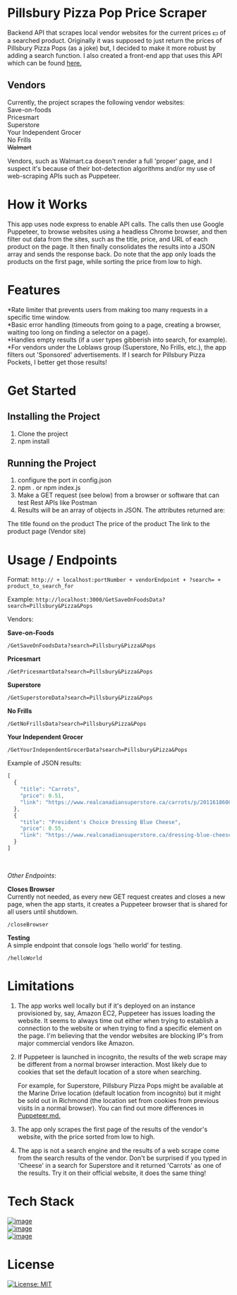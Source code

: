 # Pillsbury Pizza Pop Price Scraper
Backend API that scrapes local vendor websites for the current prices 💵 of a searched product.  Originally it was supposed to just return the prices of Pillsbury Pizza Pops (as a joke) but, I decided to make it more robust by adding a search function.  I also created a front-end app that uses this API which can be found [here.](https://github.com/robertshum/Pizza-Pop-Price-React)

## Vendors
Currently, the project scrapes the following vendor websites:\
Save-on-foods\
Pricesmart\
Superstore\
Your Independent Grocer\
No Frills\
~~Walmart~~

Vendors, such as Walmart.ca doesn't render a full 'proper' page, and I suspect it's because of their bot-detection algorithms and/or my use of web-scraping APIs such as Puppeteer.

# How it Works

This app uses node express to enable API calls.  The calls then use Google Puppeteer, to browse websites using a headless Chrome browser, and then filter out data from the sites, such as the title, price, and URL of each product on the page.  It then finally consolidates the results into a JSON array and sends the response back.  Do note that the app only loads the products on the first page, while sorting the price from low to high.

# Features

*Rate limiter that prevents users from making too many requests in a specific time window.\
*Basic error handling (timeouts from going to a page, creating a browser, waiting too long on finding a selector on a page).\
*Handles empty results (if a user types gibberish into search, for example).\
*For vendors under the Loblaws group (Superstore, No Frills, etc.), the app filters out 'Sponsored' advertisements.  If I search for Pillsbury Pizza Pockets, I better get those results!

# Get Started

## Installing the Project

1. Clone the project
2. npm install

## Running the Project

1. configure the port in config.json
2. npm . or npm index.js
3. Make a GET request (see below) from a browser or software that can test Rest APIs like Postman
4. Results will be an array of objects in JSON.  The attributes returned are:

The title found on the product
The price of the product
The link to the product page (Vendor site)



# Usage / Endpoints

Format:
`http:// + localhost:portNumber + vendorEndpoint + ?search= + product_to_search_for`

Example:
`http://localhost:3000/GetSaveOnFoodsData?search=Pillsbury&Pizza&Pops`

Vendors:

**Save-on-Foods**
```
/GetSaveOnFoodsData?search=Pillsbury&Pizza&Pops
```
**Pricesmart**
```
/GetPricesmartData?search=Pillsbury&Pizza&Pops
```

**Superstore**
```
/GetSuperstoreData?search=Pillsbury&Pizza&Pops
```

**No Frills**
```
/GetNoFrillsData?search=Pillsbury&Pizza&Pops
```

**Your Independent Grocer**
```
/GetYourIndependentGrocerData?search=Pillsbury&Pizza&Pops
```

Example of JSON results:
```js
[
  {
    "title": "Carrots",
    "price": 0.51,
    "link": "https://www.realcanadiansuperstore.ca/carrots/p/20116186001_KG"
  },
  {
    "title": "President's Choice Dressing Blue Cheese",
    "price": 0.55,
    "link": "https://www.realcanadiansuperstore.ca/dressing-blue-cheese/p/21206954_EA"
  }
]
```
<br />

_Other Endpoints_:

**Closes Browser**\
Currently not needed, as every new GET request creates and closes a new page, when the app starts, it creates a Puppeteer browser that is shared for all users until shutdown.
```
/closeBrowser
```

**Testing**\
A simple endpoint that console logs 'hello world' for testing.
```
/helloWorld
```

# Limitations

1. The app works well locally but if it's deployed on an instance provisioned by, say, Amazon EC2, Puppeteer has issues loading the website.  It seems to always time out either when trying to establish a connection to the website or when trying to find a specific element on the page.  I'm believing that the vendor websites are blocking IP's from major commercial vendors like Amazon.

2. If Puppeteer is launched in incognito, the results of the web scrape may be different from a normal browser interaction.  Most likely due to cookies that set the default location of a store when searching.  

	For example, for Superstore, Pillsbury Pizza Pops might be available at the Marine Drive location (default location from incognito) but it might be sold out in Richmond (the location set from cookies from previous visits in a normal browser).  You can find out more differences in [Puppeteer.md.](https://github.com/robertshum/Pizza-Pop-Price-Scraper/blob/main/Puppeteer.md)

3. The app only scrapes the first page of the results of the vendor's website, with the price sorted from low to high.

4. The app is not a search engine and the results of a web scrape come from the search results of the vendor.  Don't be surprised if you typed in 'Cheese' in a search for Superstore and it returned 'Carrots' as one of the results.  Try it on their official website, it does the same thing!

# Tech Stack
[![image](https://img.shields.io/badge/Puppeteer-40B5A4?style=for-the-badge&logo=Puppeteer&logoColor=white)](https://pptr.dev/)\
[![image](https://img.shields.io/badge/Express.js-000000?style=for-the-badge&logo=express&logoColor=white)](https://expressjs.com/)\
[![image](https://img.shields.io/badge/Node.js-339933?style=for-the-badge&logo=nodedotjs&logoColor=white)](https://nodejs.org/en)



# License

[![License: MIT](https://img.shields.io/badge/License-MIT-yellow.svg)](https://opensource.org/licenses/MIT)
